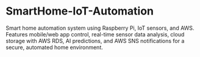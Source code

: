 # SmartHome-IoT-Automation
Smart home automation system using Raspberry Pi, IoT sensors, and AWS. Features mobile/web app control, real-time sensor data analysis, cloud storage with AWS RDS, AI predictions, and AWS SNS notifications for a secure, automated home environment.
